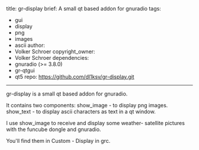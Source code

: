 title: gr-display
brief: A small qt based addon for gnuradio
tags:
  - gui
  - display
  - png
  - images
  - ascii
author:
  - Volker Schroer
copyright_owner:
  - Volker Schroer
dependencies:
  - gnuradio (>= 3.8.0)
  - gr-qtgui
  - qt5
repo: https://github.com/dl1ksv/gr-display.git
---
gr-display is a small qt based addon for gnuradio.

It contains two components:
show_image   - to display png images.
show_text    - to display ascii characters as text in a qt window.

I use show_image to receive and display some weather- satellite pictures with the funcube dongle
and gnuradio.

You'll find them in
Custom - Display in grc.

